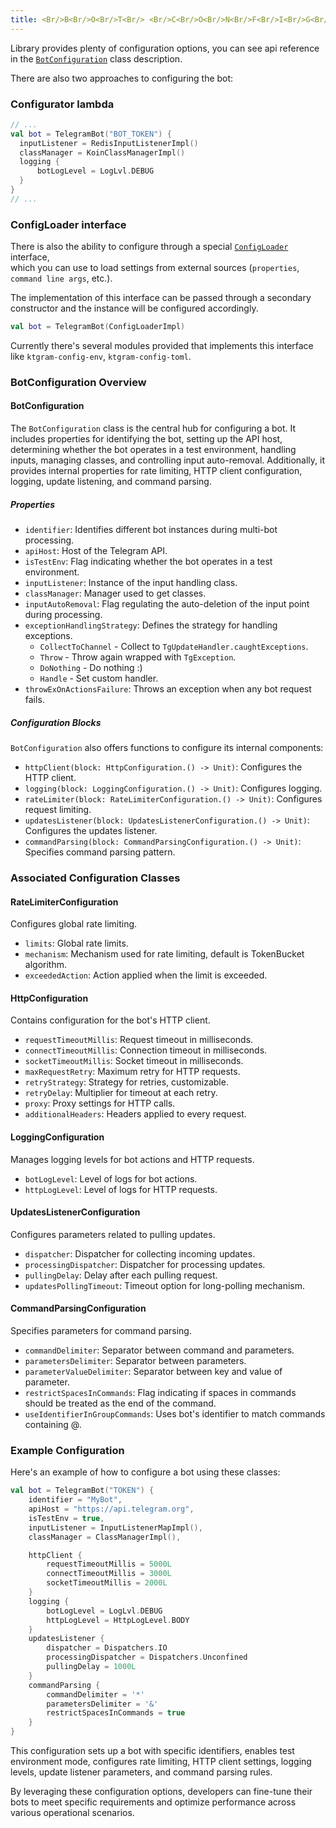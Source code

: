 ```yaml
---
title: <Br/>B<Br/>O<Br/>T<Br/> <Br/>C<Br/>O<Br/>N<Br/>F<Br/>I<Br/>G<Br/>U<Br/>R<Br/>A<Br/>T<Br/>I<Br/>O<Br/>N<Br/>
---
```


Library provides plenty of configuration options, you can see api reference in the [`BotConfiguration`](https://vendelieu.github.io/telegram-bot/telegram-bot/eu.vendeli.tgbot.types.internal.configuration/-bot-configuration/index.html) class description.

There are also two approaches to configuring the bot:

### Configurator lambda

```kotlin
// ...
val bot = TelegramBot("BOT_TOKEN") {
  inputListener = RedisInputListenerImpl()
  classManager = KoinClassManagerImpl()
  logging {
      botLogLevel = LogLvl.DEBUG
  }
}
// ...
```

### ConfigLoader interface

There is also the ability to configure through a special [`ConfigLoader`](https://vendelieu.github.io/telegram-bot/telegram-bot/eu.vendeli.tgbot.interfaces.helper/-config-loader/index.html) interface,\
 which you can use to load settings from external sources (`properties`, `command line args`, etc.).

The implementation of this interface can be passed through a secondary constructor and the instance will be configured accordingly.

```kotlin
val bot = TelegramBot(ConfigLoaderImpl)
```

Currently there's several modules provided that implements this interface like `ktgram-config-env`, `ktgram-config-toml`.

### BotConfiguration Overview

#### BotConfiguration

The `BotConfiguration` class is the central hub for configuring a bot. It includes properties for identifying the bot, setting up the API host, determining whether the bot operates in a test environment, handling inputs, managing classes, and controlling input auto-removal. Additionally, it provides internal properties for rate limiting, HTTP client configuration, logging, update listening, and command parsing.

##### Properties

- `identifier`: Identifies different bot instances during multi-bot processing.
- `apiHost`: Host of the Telegram API.
- `isTestEnv`: Flag indicating whether the bot operates in a test environment.
- `inputListener`: Instance of the input handling class.
- `classManager`: Manager used to get classes.
- `inputAutoRemoval`: Flag regulating the auto-deletion of the input point during processing.
- `exceptionHandlingStrategy`: Defines the strategy for handling exceptions.
    * `CollectToChannel` - Collect to `TgUpdateHandler.caughtExceptions`.
    * `Throw` - Throw again wrapped with `TgException`.
    * `DoNothing` - Do nothing :)
    * `Handle` - Set custom handler.
- `throwExOnActionsFailure`: Throws an exception when any bot request fails.

##### Configuration Blocks

`BotConfiguration` also offers functions to configure its internal components:

- `httpClient(block: HttpConfiguration.() -> Unit)`: Configures the HTTP client.
- `logging(block: LoggingConfiguration.() -> Unit)`: Configures logging.
- `rateLimiter(block: RateLimiterConfiguration.() -> Unit)`: Configures request limiting.
- `updatesListener(block: UpdatesListenerConfiguration.() -> Unit)`: Configures the updates listener.
- `commandParsing(block: CommandParsingConfiguration.() -> Unit)`: Specifies command parsing pattern.

### Associated Configuration Classes

#### RateLimiterConfiguration

Configures global rate limiting.

- `limits`: Global rate limits.
- `mechanism`: Mechanism used for rate limiting, default is TokenBucket algorithm.
- `exceededAction`: Action applied when the limit is exceeded.

#### HttpConfiguration

Contains configuration for the bot's HTTP client.

- `requestTimeoutMillis`: Request timeout in milliseconds.
- `connectTimeoutMillis`: Connection timeout in milliseconds.
- `socketTimeoutMillis`: Socket timeout in milliseconds.
- `maxRequestRetry`: Maximum retry for HTTP requests.
- `retryStrategy`: Strategy for retries, customizable.
- `retryDelay`: Multiplier for timeout at each retry.
- `proxy`: Proxy settings for HTTP calls.
- `additionalHeaders`: Headers applied to every request.

#### LoggingConfiguration

Manages logging levels for bot actions and HTTP requests.

- `botLogLevel`: Level of logs for bot actions.
- `httpLogLevel`: Level of logs for HTTP requests.

#### UpdatesListenerConfiguration

Configures parameters related to pulling updates.

- `dispatcher`: Dispatcher for collecting incoming updates.
- `processingDispatcher`: Dispatcher for processing updates.
- `pullingDelay`: Delay after each pulling request.
- `updatesPollingTimeout`: Timeout option for long-polling mechanism.

#### CommandParsingConfiguration

Specifies parameters for command parsing.

- `commandDelimiter`: Separator between command and parameters.
- `parametersDelimiter`: Separator between parameters.
- `parameterValueDelimiter`: Separator between key and value of parameter.
- `restrictSpacesInCommands`: Flag indicating if spaces in commands should be treated as the end of the command.
- `useIdentifierInGroupCommands`: Uses bot's identifier to match commands containing @.

### Example Configuration

Here's an example of how to configure a bot using these classes:

```kotlin
val bot = TelegramBot("TOKEN") {
    identifier = "MyBot",
    apiHost = "https://api.telegram.org",
    isTestEnv = true,
    inputListener = InputListenerMapImpl(),
    classManager = ClassManagerImpl(),

    httpClient {
        requestTimeoutMillis = 5000L
        connectTimeoutMillis = 3000L
        socketTimeoutMillis = 2000L
    }
    logging {
        botLogLevel = LogLvl.DEBUG
        httpLogLevel = HttpLogLevel.BODY
    }
    updatesListener {
        dispatcher = Dispatchers.IO
        processingDispatcher = Dispatchers.Unconfined
        pullingDelay = 1000L
    }
    commandParsing {
        commandDelimiter = '*'
        parametersDelimiter = '&'
        restrictSpacesInCommands = true
    }
}
```

This configuration sets up a bot with specific identifiers, enables test environment mode, configures rate limiting, HTTP client settings, logging levels, update listener parameters, and command parsing rules.

By leveraging these configuration options, developers can fine-tune their bots to meet specific requirements and optimize performance across various operational scenarios.